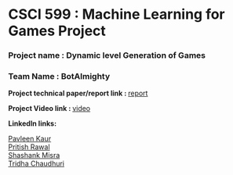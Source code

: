 # CSCI 599 : Machine Learning for Games Project 

### Project name : Dynamic level Generation of Games
### Team Name : BotAlmighty

<b> Project technical paper/report link : </b> [report](https://drive.google.com/file/d/1U89ot_udv8zIUI2YV6zz39sNUkEDmgA2/view?usp=sharing)

<b>Project Video link : </b> [video](https://drive.google.com/open?id=1IUuJcpd_mh41e1-sLMjjAty1ZbosZS-5)

<b> LinkedIn links: </b>

[Pavleen Kaur](https://www.linkedin.com/in/pavleen-kaur-usc-ms/) <br>
[Pritish Rawal](https://www.linkedin.com/in/pritish-rawal-22692815b/) <br>
[Shashank Misra](https://www.linkedin.com/in/misrashashank/) <br>
[Tridha Chaudhuri](https://www.linkedin.com/in/tridha-chaudhuri-928817105/)<br>

